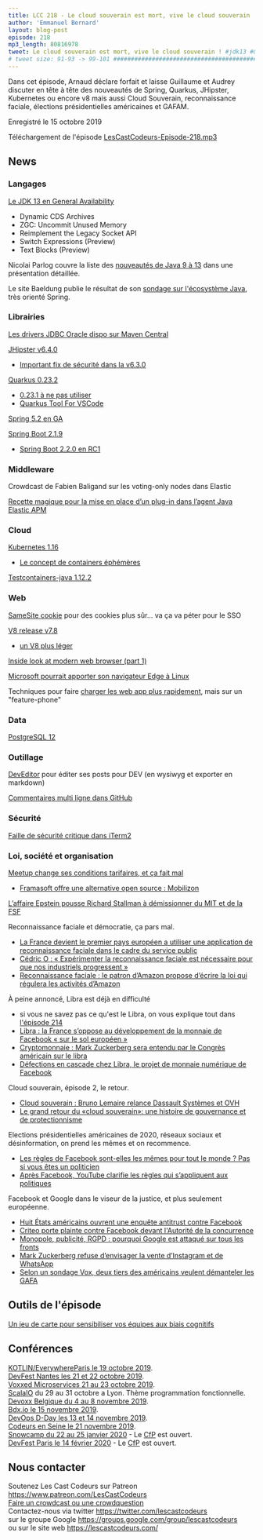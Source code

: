 ```yaml
---
title: LCC 218 - Le cloud souverain est mort, vive le cloud souverain !
author: 'Emmanuel Bernard'
layout: blog-post
episode: 218
mp3_length: 80816978
tweet: Le cloud souverain est mort, vive le cloud souverain ! #jdk13 #Quarkus #Spring #JHipster #Kubernetes #v8 #RecoFaciale #Libra #GAFAM
# tweet size: 91-93 -> 99-101 #######################################################################
---
```

Dans cet épisode, Arnaud déclare forfait et laisse Guillaume et Audrey discuter en tête à tête des nouveautés de Spring, Quarkus, JHipster, Kubernetes ou encore v8 mais aussi Cloud Souverain, reconnaissance faciale, élections présidentielles américaines et GAFAM.

Enregistré le 15 octobre 2019

Téléchargement de l'épisode [LesCastCodeurs-Episode-218.mp3](https://traffic.libsyn.com/lescastcodeurs/LesCastCodeurs-Episode-218.mp3)

## News

### Langages

[Le JDK 13 en General Availability](https://jdk.java.net/13/)  

* Dynamic CDS Archives
* ZGC: Uncommit Unused Memory
* Reimplement the Legacy Socket API
* Switch Expressions (Preview)
* Text Blocks (Preview)

Nicolai Parlog couvre la liste des [nouveautés de Java 9 à 13](https://slides.codefx.org/java-x/#/) dans une présentation détaillée.  

Le site Baeldung publie le résultat de son [sondage sur l'écosystème Java](https://www.baeldung.com/java-in-2019), très orienté Spring.  

### Librairies

[Les drivers JDBC Oracle dispo sur Maven Central](https://medium.com/oracledevs/oracle-jdbc-drivers-on-maven-central-64fcf724d8b)  

[JHipster v6.4.0](https://www.jhipster.tech/2019/10/10/jhipster-release-6.4.0.html)  

* [Important fix de sécurité dans la v6.3.0](https://www.jhipster.tech/2019/09/13/jhipster-release-6.3.0.html)  

[Quarkus 0.23.2](https://quarkus.io/blog/quarkus-0-23-2-released/)  

* [0.23.1 à ne pas utiliser](https://quarkus.io/blog/quarkus-0-23-1-released/)  
* [Quarkus Tool For VSCode](https://quarkus.io/blog/quarkus-developer-joy-for-vs-code/)  

[Spring 5.2 en GA](https://spring.io/blog/2019/09/30/spring-framework-5-2-goes-ga)  

[Spring Boot 2.1.9](https://spring.io/blog/2019/10/02/spring-boot-2-1-9-available-now)  

* [Spring Boot 2.2.0 en RC1](https://spring.io/blog/2019/10/03/spring-boot-2-2-0-rc1-has-been-released)  

### Middleware

Crowdcast de Fabien Baligand sur les voting-only nodes dans Elastic  

[Recette magique pour la mise en place d’un plug-in dans l’agent Java Elastic APM](https://www.elastic.co/fr/blog/a-cookbook-for-contributing-a-plugin-to-the-elastic-apm-java-agent)  

### Cloud

[Kubernetes 1.16](https://kubernetes.io/blog/2019/09/18/kubernetes-1-16-release-announcement/)  

* [Le concept de containers éphémères](https://kubernetes.io/docs/concepts/workloads/pods/ephemeral-containers/)  

[Testcontainers-java 1.12.2](https://github.com/testcontainers/testcontainers-java/releases/tag/1.12.2)  

### Web

[SameSite cookie](https://blog.chromium.org/2019/05/improving-privacy-and-security-on-web.html) pour des cookies plus sûr... va ça va péter pour le SSO  

[V8 release v7.8](https://v8.dev/blog/v8-release-78)  

* [un V8 plus léger](https://v8.dev/blog/v8-lite)  

[Inside look at modern web browser (part 1)](https://developers.google.com/web/updates/2018/09/inside-browser-part1)  

[Microsoft pourrait apporter son navigateur Edge à Linux](https://web.developpez.com/actu/279761/Microsoft-pourrait-apporter-son-navigateur-Edge-a-Linux-il-cherche-a-obtenir-des-commentaires-de-la-part-des-developpeurs-Linux-a-cet-effet/)  

Techniques pour faire [charger les web app plus rapidement](https://web.dev/load-faster-like-proxx/), mais sur un "feature-phone"  

### Data

[PostgreSQL 12](https://www.postgresql.org/about/news/1976/)  

### Outillage

[DevEditor](https://deveditor.dev/) pour éditer ses posts pour DEV (en wysiwyg et exporter en markdown)  

[Commentaires multi ligne dans GitHub](https://twitter.com/github/status/1179101186437324801?s=20)  

### Sécurité

[Faille de sécurité critique dans iTerm2](https://blog.mozilla.org/security/2019/10/09/iterm2-critical-issue-moss-audit/)  

### Loi, société et organisation

[Meetup change ses conditions tarifaires, et ça fait mal](https://www.meetup.com/lp/paymentchanges)  
* [Framasoft offre une alternative open source : Mobilizon](https://framablog.org/2019/05/14/mobilizon-financons-un-outil-pour-sortir-nos-evenements-de-facebook/)  

[L’affaire Epstein pousse Richard Stallman à démissionner du MIT et de la FSF](https://www.numerama.com/politique/548702-laffaire-epstein-pousse-richard-stallman-a-demissionner-du-mit-et-de-la-fsf.html)  

Reconnaissance faciale et démocratie, ça pars mal.

* [La France devient le premier pays européen a utiliser une application de reconnaissance faciale dans le cadre du service public](https://www.sciencesetavenir.fr/high-tech/informatique/obligation-securite-compatibilite-le-point-sur-alicem-le-systeme-de-reconnaissance-faciale-du-ministere-de-l-interieur_138165)  
* [Cédric O : « Expérimenter la reconnaissance faciale est nécessaire pour que nos industriels progressent »](https://www.lemonde.fr/economie/article/2019/10/14/cedric-o-experimenter-la-reconnaissance-faciale-est-necessaire-pour-que-nos-industriels-progressent_6015395_3234.html)  
* [Reconnaissance faciale : le patron d’Amazon propose d’écrire la loi qui régulera les activités d’Amazon](https://www.numerama.com/politique/551175-reconnaissance-faciale-le-patron-damazon-propose-decrire-la-loi-qui-regulera-les-activites-damazon.html)  

À peine annoncé, Libra est déjà en difficulté

* si vous ne savez pas ce qu'est le Libra, on vous explique tout dans [l'épisode 214](https://lescastcodeurs.com/2019/07/09/lcc-214-l-edition-barbecue/)  
* [Libra : la France s’oppose au développement de la monnaie de Facebook « sur le sol européen »](https://www.lemonde.fr/pixels/article/2019/09/12/libra-la-france-s-oppose-au-developpement-de-la-monnaie-de-facebook-sur-le-sol-europeen_5509553_4408996.html)  
* [Cryptomonnaie : Mark Zuckerberg sera entendu par le Congrès américain sur le libra](https://www.lemonde.fr/pixels/article/2019/10/09/cryptomonnaie-mark-zuckerberg-sera-entendu-par-le-congres-americain-sur-le-libra_6014871_4408996.html)  
* [Défections en cascade chez Libra, le projet de monnaie numérique de Facebook](https://www.lemonde.fr/economie/article/2019/10/12/defections-en-cascade-chez-libra-le-projet-de-monnaie-numerique-de-facebook_6015214_3234.html)  

Cloud souverain, épisode 2, le retour.

* [Cloud souverain : Bruno Lemaire relance Dassault Systèmes et OVH](https://www.silicon.fr/cloud-souverain-bruno-lemaire-relance-dassault-systemes-et-ovh-262679.html)  
* [Le grand retour du «cloud souverain»: une histoire de gouvernance et de protectionnisme](https://www.frenchweb.fr/le-grand-retour-du-cloud-souverain-une-histoire-de-gouvernance-et-de-protectionnisme/376626)  

Elections présidentielles américaines de 2020, réseaux sociaux et désinformation, on prend les mêmes et on recommence.

* [Les règles de Facebook sont-elles les mêmes pour tout le monde ? Pas si vous êtes un politicien](https://www.lemonde.fr/pixels/article/2019/09/25/facebook-les-messages-de-politiciens-violant-ses-regles-resteront-tout-de-meme-en-ligne_6013018_4408996.html)  
* [Après Facebook, YouTube clarifie les règles qui s’appliquent aux politiques](https://www.lemonde.fr/pixels/article/2019/09/27/apres-facebook-youtube-clarifie-les-regles-qui-s-appliquent-aux-politiciens_6013290_4408996.html#Echobox=1569584773)  

Facebook et Google dans le viseur de la justice, et plus seulement européenne.  

* [Huit États américains ouvrent une enquête antitrust contre Facebook](https://www.lemonde.fr/pixels/article/2019/09/06/huit-etats-americains-ouvrent-une-enquete-antitrust-contre-facebook_5507300_4408996.html)  
* [Criteo porte plainte contre Facebook devant l'Autorité de la concurrence](https://www.lesechos.fr/tech-medias/hightech/criteo-porte-plainte-contre-facebook-devant-lautorite-de-la-concurrence-1136419)  
* [Monopole, publicité, RGPD : pourquoi Google est attaqué sur tous les fronts](https://usbeketrica.com/article/publicite-monopole-rgpd-pourquoi-google-attaque-tous-les-fronts)  
* [Mark Zuckerberg refuse d’envisager la vente d’Instagram et de WhatsApp](https://www.lemonde.fr/pixels/article/2019/09/20/facebook-mark-zuckerberg-refuse-de-vendre-instagram-et-whatsapp_6012356_4408996.html)  
* [Selon un sondage Vox, deux tiers des américains veulent démanteler les GAFA](https://www.vox.com/policy-and-politics/2019/9/18/20870938/break-up-big-tech-google-facebook-amazon-poll)  

## Outils de l'épisode

[Un jeu de carte pour sensibiliser vos équipes aux biais cognitifs](https://stephaniewalter.design/fr/blog/a-la-decouverte-des-biais-cognitifs-le-jeu-de-52-cartes/)  

## Conférences

[KOTLIN/EverywhereParis le 19 octobre 2019](https://everywhere.kotlin.paris/#/).  
[DevFest Nantes les 21 et 22 octobre 2019](https://devfest.gdgnantes.com/).  
[Voxxed Microservices 21 au 23 octobre 2019](https://voxxeddays.com/microservices/).  
[ScalaIO](https://scala.io/) du 29 au 31 octobre a Lyon. Thème programmation fonctionnelle.  
[Devoxx Belgique du 4 au 8 novembre 2019](https://devoxx.be/).  
[Bdx.io le 15 novembre 2019](https://www.bdx.io/#/home).  
[DevOps D-Day les 13 et 14 novembre 2019](http://2019.devops-dday.com/).  
[Codeurs en Seine le 21 novembre 2019](https://www.codeursenseine.com/2019/).  
[Snowcamp du 22 au 25 janvier 2020](https://snowcamp.io/fr/) - Le [CfP](https://snowcamp.io/fr/#program) est ouvert.  
[DevFest Paris le 14 février 2020](https://devfest.gdgparis.com/) - Le [CfP](https://conference-hall.io/public/event/ODBtjOW9rpElZKnhzuXF) est ouvert.    

## Nous contacter

Soutenez Les Cast Codeurs sur Patreon <https://www.patreon.com/LesCastCodeurs>  
[Faire un crowdcast ou une crowdquestion](https://lescastcodeurs.com/crowdcasting/)  
Contactez-nous via twitter <https://twitter.com/lescastcodeurs>  
sur le groupe Google <https://groups.google.com/group/lescastcodeurs>  
ou sur le site web <https://lescastcodeurs.com/>
